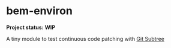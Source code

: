 bem-environ
===========

**Project status: WIP**

A tiny module to test continuous code patching with [Git Subtree](http://blogs.atlassian.com/2013/05/alternatives-to-git-submodule-git-subtree/)

